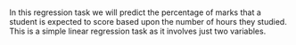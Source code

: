 # 

In this regression task we will predict the percentage of marks that a student is expected to score based upon the number of hours they studied. This is a simple linear regression task as it involves just two variables.

